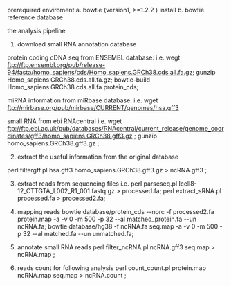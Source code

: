 prerequired enviroment 
a. bowtie (version1, >=1.2.2 ) install
b. bowtie reference database 

the analysis pipeline
1. download small RNA annotation database

protein coding cDNA seq from ENSEMBL database:
i.e. 
wegt ftp://ftp.ensembl.org/pub/release-94/fasta/homo_sapiens/cds/Homo_sapiens.GRCh38.cds.all.fa.gz; 
gunzip  Homo_sapiens.GRCh38.cds.all.fa.gz; 
bowtie-build Homo_sapiens.GRCh38.cds.all.fa protein_cds;

miRNA information from miRbase database:
i.e. 
wget ftp://mirbase.org/pub/mirbase/CURRENT/genomes/hsa.gff3

small RNA from ebi RNAcentral
i.e. 
wget ftp://ftp.ebi.ac.uk/pub/databases/RNAcentral/current_release/genome_coordinates/gff3/homo_sapiens.GRCh38.gff3.gz ; 
gunzip homo_sapiens.GRCh38.gff3.gz ; 

2. extract the useful information from the original database

perl filtergff.pl hsa.gff3 homo_sapiens.GRCh38.gff3.gz > ncRNA.gff3 ; 

3. extract reads from sequencing files
i.e.
perl parseseq.pl Icell8-12_CTTGTA_L002_R1_001.fastq.gz > processed.fa;
perl extract_sRNA.pl processed.fa > processed2.fa;

4. mapping reads
bowtie database/protein_cds --norc -f processed2.fa protein.map -a -v 0 -m 500 -p 32 --al matched_protein.fa --un ncRNA.fa;
bowtie database/hg38 -f ncRNA.fa seq.map -a -v 0 -m 500 -p 32 --al matched.fa --un unmatched.fa;

5. annotate small RNA reads
perl filter_ncRNA.pl ncRNA.gff3 seq.map > ncRNA.map ; 

6. reads count for following analysis
perl count_count.pl protein.map ncRNA.map seq.map > ncRNA.count ; 



